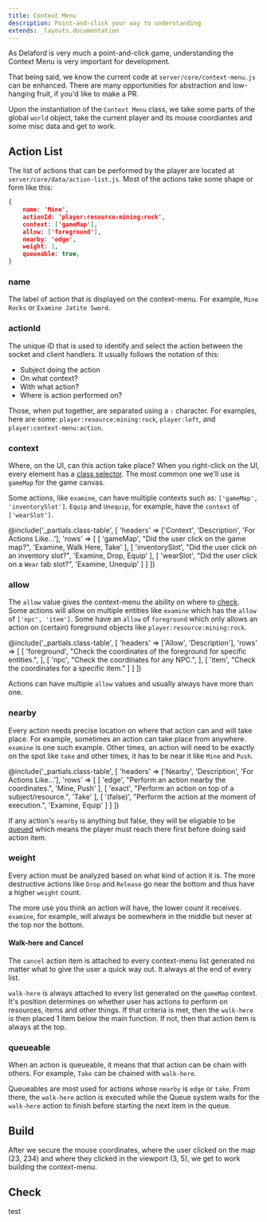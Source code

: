 ```yaml
---
title: Context Menu
description: Point-and-click your way to understanding
extends: _layouts.documentation
---
```


As Delaford is very much a point-and-click game, understanding the Context Menu is very important for development.

That being said, we know the current code at `server/core/context-menu.js` can be enhanced. There are many opportunities for abstraction and low-hanging fruit, if you'd like to make a PR.

Upon the instantiation of the `Context Menu` class, we take some parts of the global `world` object, take the current player and its mouse coordiantes and some misc data and get to work.

## Action List

The list of actions that can be performed by the player are located at `server/core/data/action-list.js`.  Most of the actions take some shape or form like this:

```json
{
	name: 'Mine',
	actionId: 'player:resource:mining:rock',
	context: ['gameMap'],
	allow: ['foreground'],
	nearby: 'edge',
	weight: 1,
	queueable: true,
}
```

### name

The label of action that is displayed on the context-menu. For example, `Mine Rocks` or `Examine Jatite Sword`.

### actionId

The unique ID that is used to identify and select the action between the socket and client handlers. It usually follows the notation of this:

- Subject doing the action
- On what context?
- With what action?
- Where is action performed on?

Those, when put together, are separated using a `:` character. For examples, here are some: `player:resource:mining:rock`, `player:left`, and `player:context-menu:action`.

### context

Where, on the UI, can this action take place? When you right-click on the UI, every element has a [class selector](https://developer.mozilla.org/en-US/docs/Web/CSS/Class_selectors). The most common one we'll use is `gameMap` for the game canvas.

Some actions, like `examine`, can have multiple contexts such as: `['gameMap', 'inventorySlot']`. `Equip` and `Unequip`, for example, have the `context` of `['wearSlot']`.

@include('_partials.class-table', [
	'headers' => ['Context', 'Description', 'For Actions Like...'],
	'rows' => [
		[
			'gameMap',
			"Did the user click on the game map?",
			'Examine, Walk Here, Take'
		],
		[
			'inventorySlot',
			"Did the user  click on an inventory slot?",
			'Examine, Drop, Equip'
		],
		[
			'wearSlot',
			"Did the user click on a `Wear` tab slot?",
			'Examine, Unequip'
		]
	]
])

### allow

The `allow` value gives the context-menu the ability on where to [check](#check). Some actions will allow on multiple entities like `examine` which has the `allow` of `['npc', 'item']`. Some have an `allow` of `foreground` which only allows an action on (certain) foreground objects like `player:resource:mining:rock`.

@include('_partials.class-table', [
	'headers' => ['Allow', 'Description'],
	'rows' => [
		[
			'foreground',
			"Check the coordinates of the foreground for specific entities.",
		],
		[
			'npc',
			"Check the coordinates for any NPC.",
		],
		[
			'item',
			"Check the coordinates for a specific item."
		]
	]
])

Actions can have multiple `allow` values and usually always have more than one.

### nearby

Every action needs precise location on where that action can and will take place. For example, sometimes an action can take place from anywhere. `examine` is one such example. Other times, an action will need to be exactly on the spot like `take` and other times, it has to be near it like `Mine` and `Push`.

@include('_partials.class-table', [
	'headers' => ['Nearby', 'Description', 'For Actions Like...'],
	'rows' => [
		[
			'edge',
			"Perform an action nearby the coordinates.",
			'Mine, Push'
		],
		[
			'exact',
			"Perform an action on top of a subject/resource.",
			'Take'
		],
		[
			'(false)',
			"Perform the action at the moment of execution.",
			'Examine, Equip'
		]
	]
])

If any action's `nearby` is anything but false, they will be eligiable to be [queued](#queueable) which means the player must reach there first before doing said action item.

### weight

Every action must be analyzed based on what kind of action it is. The more destructive actions like `Drop` and `Release` go near the bottom and thus have a higher `weight` count.

The more use you think an action will have, the lower count it receives. `examine`, for example, will always be somewhere in the middle but never at the top nor the bottom.

#### Walk-here and Cancel

The `cancel` action item is attached to every context-menu list generated no matter what to give the user a quick way out. It always at the end of every list.

`walk-here` is always attached to every list generated on the `gameMap` context. It's position determines on whether user has actions to perform on resources, items and other things. If that criteria is met, then the `walk-here` is then placed 1 item below the main function. If not, then that action item is always at the top.

### queueable

When an action is queueable, it means that that action can be chain with others. For example, `Take` can be chained with `walk-here`.

Queueables are most used for actions whose `nearby` is `edge` or `take`. From there, the `walk-here` action is executed while the Queue system waits for the `walk-here` action to finish before starting the next item in the queue.

## Build

After we secure the mouse coordinates, where the user clicked on the map (23, 234) and where they clicked in the viewport (3, 5), we get to work building the context-menu. 

## Check

test